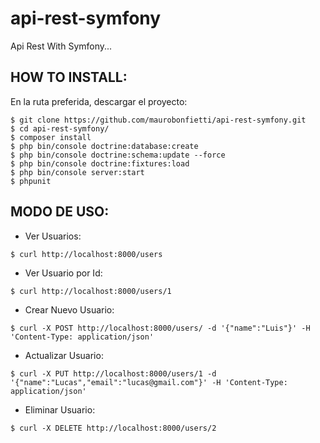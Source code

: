 # api-rest-symfony

Api Rest With Symfony...


## HOW TO INSTALL:

En la ruta preferida, descargar el proyecto:

```
$ git clone https://github.com/maurobonfietti/api-rest-symfony.git
$ cd api-rest-symfony/
$ composer install
$ php bin/console doctrine:database:create
$ php bin/console doctrine:schema:update --force
$ php bin/console doctrine:fixtures:load
$ php bin/console server:start
$ phpunit
```


## MODO DE USO:

- Ver Usuarios:
```
$ curl http://localhost:8000/users
```


- Ver Usuario por Id:
```
$ curl http://localhost:8000/users/1
```


- Crear Nuevo Usuario:
```
$ curl -X POST http://localhost:8000/users/ -d '{"name":"Luis"}' -H 'Content-Type: application/json'
```


- Actualizar Usuario:
```
$ curl -X PUT http://localhost:8000/users/1 -d '{"name":"Lucas","email":"lucas@gmail.com"}' -H 'Content-Type: application/json'
```


- Eliminar Usuario:
```
$ curl -X DELETE http://localhost:8000/users/2
```

